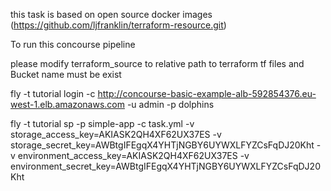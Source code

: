 this task is based on open source docker images (https://github.com/ljfranklin/terraform-resource.git)

To run this concourse pipeline

please modify terraform_source  to relative path to terraform tf files
and Bucket name must be exist 


fly -t tutorial login -c http://concourse-basic-example-alb-592854376.eu-west-1.elb.amazonaws.com -u admin -p dolphins

fly -t tutorial sp -p simple-app -c task.yml -v storage_access_key=AKIASK2QH4XF62UX37ES -v storage_secret_key=AWBtgIFEgqX4YHTjNGBY6UYWXLFYZCsFqDJ20Kht -v environment_access_key=AKIASK2QH4XF62UX37ES -v environment_secret_key=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



